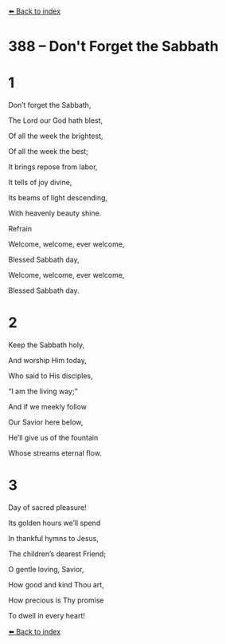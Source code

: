 [⬅️ Back to index](../README.md)

# 388 – Don't Forget the Sabbath





# 1

Don’t forget the Sabbath,

The Lord our God hath blest,

Of all the week the brightest,

Of all the week the best;

It brings repose from labor,

It tells of joy divine,

Its beams of light descending,

With heavenly beauty shine.



Refrain

Welcome, welcome, ever welcome,

Blessed Sabbath day,

Welcome, welcome, ever welcome,

Blessed Sabbath day.



# 2

Keep the Sabbath holy,

And worship Him today,

Who said to His disciples,

“I am the living way;”

And if we meekly follow

Our Savior here below,

He’ll give us of the fountain

Whose streams eternal flow.



# 3

Day of sacred pleasure!

Its golden hours we’ll spend

In thankful hymns to Jesus,

The children’s dearest Friend;

O gentle loving, Savior,

How good and kind Thou art,

How precious is Thy promise

To dwell in every heart!

[⬅️ Back to index](../README.md)
